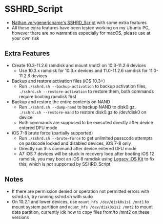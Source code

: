 # SSHRD_Script
- [Nathan verygenericname's SSHRD_Script](https://github.com/verygenericname/SSHRD_Script) with some extra features
- All these extra features have been tested working on my Ubuntu PC, however there are no warranties especially for macOS, please use at your own risk
## Extra Features
- Create 10.3-11.2.6 ramdisk and mount /mnt2 on 10.3-11.2.6 devices
  - Use 10.3.x ramdisk for 10.3.x devices and 11.0-11.2.6 ramdisk for 11.0-11.2.6 devices
- Backup and restore activation files (iOS 10.3+)
  - Run `./sshrd.sh --backup-activation` to backup activation files, `./sshrd.sh --restore-activation` to restore them, both commands require booting ramdisk first
- Backup and restore the entire contents on NAND
  - Run `./sshrd.sh --dump-nand` to backup NAND to disk0.gz, `./sshrd.sh --restore-nand` to restore disk0.gz to /dev/disk0 on device
  - Both commands are supposed to be executed directly after device entered DFU mode
- iOS 7-8 brute force (partially supported)
  - Run `./sshrd.sh --brute-force` to get unlimited passcode attempts on passcode locked and disabled devices, iOS 7-8 only
  - Directly run this command after device entered DFU mode
  - A7 iOS 7 devices will be stuck in recovery loop after booting iOS 12 ramdisk, you may boot an iOS 8 ramdisk using [Legacy iOS Kit](https://github.com/LukeZGD/Legacy-iOS-Kit) to fix this, which is not supported by SSHRD_Script
## Notes
- If there are permission denied or operation not permitted errors with sshrd.sh, try running sshrd.sh with sudo
- On 10.2.1 and lower devices, use `mount_hfs /dev/disk0s1s1 /mnt1` to mount system partition and `mount_hfs /dev/disk0s1s2 /mnt2` to mount data partition, currently idk how to copy files from/to /mnt2 on these versions
